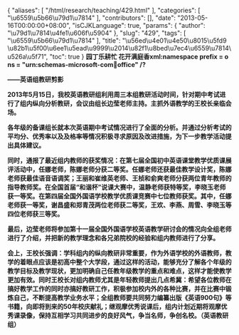 {
    "aliases": [
        "/html/research/teaching/429.html"
    ],
    "categories": [
        "\u6559\u5b66\u79d1\u7814"
    ],
    "contributors": [],
    "date": "2013-05-16T00:00:00+08:00",
    "isCJKLanguage": true,
    "params": {
        "author": "\u79d1\u7814\u4fe1\u606f\u5904"
    },
    "slug": "429",
    "tags": [
        "\u6559\u5b66\u79d1\u7814"
    ],
    "title": "\u56ed\u4e01\u4e50\u8015\u5fd9 \u82b1\u5f00\u6ee1\u5ead\u9999\u2014\u82f1\u8bed\u7ec4\u6559\u7814\u526a\u5f71",
    "toc": true
}
**园丁乐耕忙 花开满庭香xml:namespace prefix = o ns = "urn:schemas-microsoft-com:office:office" /?**

**——英语组教研剪影**

**2013年5月15日，我校英语教研组利用周三本组教研活动时间，针对期中考试进行了组内纵向分析教研，会议由组长边莹老师主持。主抓外语教学的王校长亲临会场。**

**各年级的备课组长就本次英语期中考试情况进行了全面的分析。并通过分析考试的平均分、优秀率以及及格率等情况积极寻求原因及改进措施，为下一步教学活动提出具体建议。**

**同时，通报了最近组内教师的获奖情况：在第七届全国初中英语课堂教学优质课展评活动中，任娜老师，陈娜老师分获二等奖。任娜老师还获最佳教学设计奖，陈娜老师获最佳语音语调奖；王丽和崔维英老师、王桢和俞爽老师分获两位青年教师的指导教师奖。在全国首届“和谐杯”说课大赛中，温静老师获特等奖，李晓玉老师获一等奖。在第四届全国外国语学校教学优质课竞赛中七位教师获奖。其中，任娜老师获一等奖，谢昌盛和郑青茂两位老师获二等奖，王欢、李燕、周雪、李晓玉等四位老师获三等奖。**

**最后，边莹老师将参加第十一届全国外国语学校英语教学研讨会的情况向全组老师进行了介绍，并把新的教学理念和各兄弟院校的经验和组内教师进行了分享。**

**会上，王校长强调：学科组内的纵向教研非常重要，作为外语学校的外语教师，教学的着眼点应该是初高中整个大学段，通过这样的活动，能够充分了解各个年级的教学目标及教学现状，更加明确自己任教年级教学的重点和难点，这样才能使教学更加有效。同时王校长对组内教师尤其是年轻教师提出几点希冀：希望各位教师在搞好教学工作的同时亦搞好教研工作，积极参加校内外的各种比赛，并在比赛中锻炼自己，不断提高教学业务水平；全组教师要共同努力编纂出版《英语900句》等书籍，向即将到来的50年校庆献礼；继观摩优秀说课后，组内计划近期将观摩优秀课录像，保持互相学习共同进步的良好风气，争当名师，争创名校。（英语教研组）**

 

